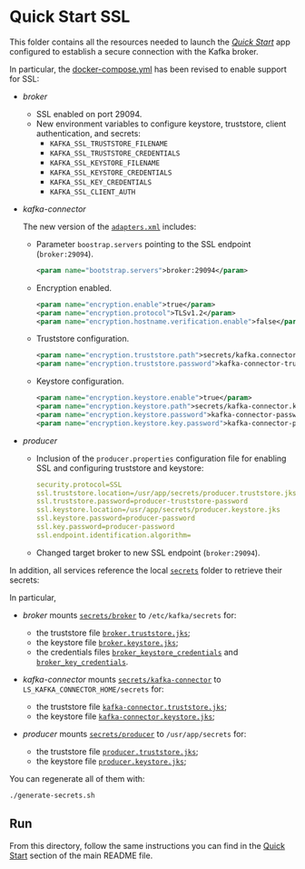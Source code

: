 # Quick Start SSL

This folder contains all the resources needed to launch the [_Quick Start_](../../README.md#quick-start) app configured to establish a secure connection with the Kafka broker.

In particular, the [docker-compose.yml](docker-compose.yml) has been revised to enable support for SSL:

- _broker_
  - SSL enabled on port 29094.
  - New environment variables to configure keystore, truststore, client authentication, and secrets:
    - `KAFKA_SSL_TRUSTSTORE_FILENAME`
    - `KAFKA_SSL_TRUSTSTORE_CREDENTIALS`
    - `KAFKA_SSL_KEYSTORE_FILENAME`
    - `KAFKA_SSL_KEYSTORE_CREDENTIALS`
    - `KAFKA_SSL_KEY_CREDENTIALS`
    - `KAFKA_SSL_CLIENT_AUTH`

- _kafka-connector_

  The new version of the [`adapters.xml`](./adapters.xml) includes:
  - Parameter `boostrap.servers` pointing to the SSL endpoint (`broker:29094`).
    ```xml
    <param name="bootstrap.servers">broker:29094</param>
    ```

  - Encryption enabled.
    ```xml
    <param name="encryption.enable">true</param>
    <param name="encryption.protocol">TLSv1.2</param>
    <param name="encryption.hostname.verification.enable">false</param>
    ```

  - Truststore configuration.
    ```xml
    <param name="encryption.truststore.path">secrets/kafka.connector.truststore.jks</param>
    <param name="encryption.truststore.password">kafka-connector-truststore-password</param>
    ```

  - Keystore configuration.
    ```xml
    <param name="encryption.keystore.enable">true</param>
    <param name="encryption.keystore.path">secrets/kafka-connector.keystore.jks</param>
    <param name="encryption.keystore.password">kafka-connector-password</param>
    <param name="encryption.keystore.key.password">kafka-connector-password</param>
    ```

- _producer_
  - Inclusion of the `producer.properties` configuration file for enabling SSL and configuring truststore and keystore:
    
    ```yaml
    security.protocol=SSL
    ssl.truststore.location=/usr/app/secrets/producer.truststore.jks
    ssl.truststore.password=producer-truststore-password
    ssl.keystore.location=/usr/app/secrets/producer.keystore.jks
    ssl.keystore.password=producer-password
    ssl.key.password=producer-password
    ssl.endpoint.identification.algorithm=
    ```  
  - Changed target broker to new SSL endpoint (`broker:29094`).

In addition, all services reference the local [`secrets`](secrets/) folder to retrieve their secrets:

In particular, 

- _broker_ mounts [`secrets/broker`](secrets/broker/) to `/etc/kafka/secrets` for:
  - the truststore file [`broker.truststore.jks`](secrets/broker/broker.truststore.jks);
  - the keystore file [`broker.keystore.jks`](secrets/broker/broker.keystore.jks);
  - the credentials files [`broker_keystore_credentials`](secrets/broker/broker_keystore_credentials) and [`broker_key_credentials`](secrets/broker/broker_key_credentials).

- _kafka-connector_ mounts [`secrets/kafka-connector`](secrets/kafka-connector/) to `LS_KAFKA_CONNECTOR_HOME/secrets` for:
  -  the truststore file [`kafka-connector.truststore.jks`](secrets/kafka-connector/kafka-connector.truststore.jks);
  -  the keystore file [`kafka-connector.keystore.jks`](secrets/kafka-connector/kafka-connector.keystore.jks);

- _producer_ mounts [`secrets/producer`](secrets/producer/) to `/usr/app/secrets` for:
  -  the truststore file [`producer.truststore.jks`](secrets/producer/producer.truststore.jks);
  -  the keystore file [`producer.keystore.jks`](secrets/producer/producer.keystore.jks);

You can regenerate all of them with:

```sh
./generate-secrets.sh
```

## Run

From this directory, follow the same instructions you can find in the [Quick Start](../../README.md#run) section of the main README file.
